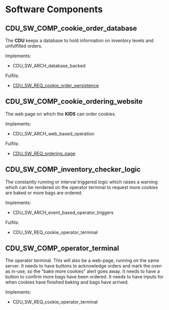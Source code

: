 # Software Components

## CDU_SW_COMP_cookie_order_database

The **CDU** keeps a database to hold information on inventory levels and unfulfilled orders.

Implements:

- CDU_SW_ARCH_database_backed

Fulfils:

- [CDU_SW_REQ_cookie_order_persistence](#cdu_sw_req_cookie_order_persistence)

## CDU_SW_COMP_cookie_ordering_website

The web page on which the **KIDS** can order cookies.

Implements:

- CDU_SW_ARCH_web_based_operation

Fulfils:

- [CDU_SW_REQ_ordering_page](#cdu_sw_req_ordering_page)

## CDU_SW_COMP_inventory_checker_logic

The constantly running or interval triggered logic which raises a warning which
can be rendered on the operator terminal to request more cookies are baked or
more bags are ordered.

Implements:

- CDU_SW_ARCH_event_based_operator_triggers

Fulfils:

- CDU_SW_REQ_cookie_operator_terminal

## CDU_SW_COMP_operator_terminal

The operator terminal. This will also be a web-page, running on the same server.
It needs to have buttons to acknowledge orders and mark the oven as in-use, so the "bake more cookies" alert goes away.
It needs to have a button to confirm more bags have been ordered.
It needs to have inputs for when cookies have finished baking and bags have arrived.

Implements:

- CDU_SW_REQ_cookie_operator_terminal
